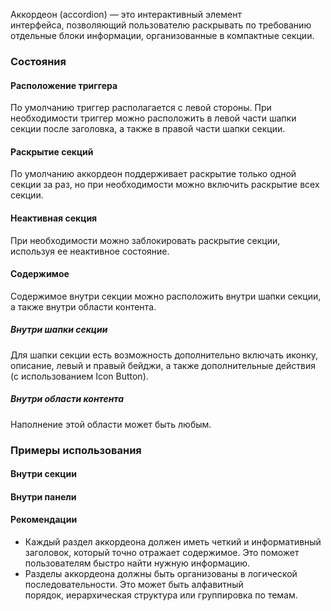Аккордеон (accordion) — это интерактивный элемент интерфейса, позволяющий пользователю раскрывать по требованию отдельные блоки информации, организованные в компактные секции.

<!-- example(accordion-overview) -->

### Состояния

#### Расположение триггера

По умолчанию триггер располагается с левой стороны. При необходимости триггер можно расположить в левой части шапки секции после заголовка, а также в правой части шапки секции.

<!-- example(accordion-states) -->

#### Раскрытие секций

По умолчанию аккордеон поддерживает раскрытие только одной секции за раз, но при необходимости можно включить раскрытие всех секции.

<!-- example(accordion-sections) -->

#### Неактивная секция

При необходимости можно заблокировать раскрытие секции, используя ее неактивное состояние.

<!-- example(accordion-inactive-section) -->

#### Содержимое

Содержимое внутри секции можно расположить внутри шапки секции, а также внутри области контента.

##### Внутри шапки секции

Для шапки секции есть возможность дополнительно включать иконку, описание, левый и правый бейджи, а также дополнительные действия (с использованием Icon Button).

<!-- example(accordion-header) -->

##### Внутри области контента

Наполнение этой области может быть любым.

<!-- example(accordion-content) -->

### Примеры использования

#### Внутри секции

<!-- example(accordion-in-section) -->

#### Внутри панели

<!-- example(accordion-in-panel) -->

#### Рекомендации

-   Каждый раздел аккордеона должен иметь четкий и информативный заголовок, который точно отражает содержимое. Это поможет пользователям быстро найти нужную информацию.
-   Разделы аккордеона должны быть организованы в логической последовательности. Это может быть алфавитный порядок, иерархическая структура или группировка по темам.
